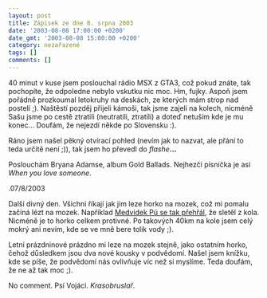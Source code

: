 ```yaml
---
layout: post
title: Zápisek ze dne 8. srpna 2003
date: '2003-08-08 17:00:00 +0200'
date_gmt: '2003-08-08 15:00:00 +0200'
category: nezařazené
tags: []
comments: []
---
```

<p>40 minut v kuse jsem poslouchal rádio MSX z GTA3, což pokud znáte, tak pochopíte, že odpoledne  nebylo vskutku nic moc. Hm, fujky. Aspoň jsem pořádně prozkoumal letokruhy na deskách, ze kterých mám  strop nad postelí ;). Naštěstí pozděj přijeli kámoši, tak jsme zajeli na kolech, nicméně Sašu jsme po cestě  ztratili (neutratili, ztratili) a doteď netuším kde je mu konec... Doufám, že nejezdí někde po Slovensku :).</p>
<p>Ráno jsem našel pěkný otvírací pohled (nevím jak to nazvat, ale přání to teda určitě není ;)), tak jsem  ho převedl do <i title="tady býval odkaz na soubor 'kote.htm'">flashe</i><span style="font-weight:bold">...</span></p>
<p>Poslouchám Bryana Adamse, album Gold Ballads. Nejhezčí písnička je asi <i title="tady býval odkaz na soubor 'when_love.htm'">When you love someone</i>.
<p class="date">.07/8/2003</p>
<p>Další divný den. Všichni říkají jak jim leze horko na mozek, což mi pomalu začíná lézt na mozek.   Například <a href="http://www.pooh.cz/a.asp?a=2005726&db=" target="_blank">Medvídek Pú se tak přehřál</a>,   že sletěl z kola. Nicméně je to horko celkem protivné. Po takových 40km na kole jsem celý mokrý ani nevím,   kde se ve mně bere tolik vody ;).</p>
<p>Letní prázdninové prázdno mi leze na mozek stejně, jako ostatním horko, čehož důsledkem jsou dva nové   kousky v podvědomí. Našel jsem knížku, kde se píše, že podvědomí nás ovlivňuje víc než si myslíme.   Teda doufám, že ne až tak moc ;).</p>
<p>No comment. Psí Vojáci. <i title="tady býval odkaz na soubor 'krasobruslar.htm'">Krasobruslař</i>.</p>
